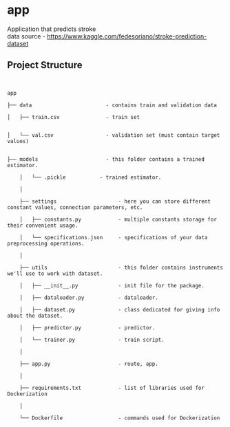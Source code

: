 # app

Application that predicts stroke 
<br>data source - https://www.kaggle.com/fedesoriano/stroke-prediction-dataset




<h2>Project Structure</h2>
<code>
<br>app
<br>├── data                        - contains train and validation data
<br>│   ├── train.csv               - train set <br>
<br>│   └── val.csv                 - validation set (must contain target values)<br>
<br>├── models                      - this folder contains a trained estimator.<br>
    │   └── <name>.pickle           - trained estimator. <br>
    │<br>
    ├── settings                    - here you can store different constant values, connection parameters, etc.<br>
    │   ├── constants.py            - multiple constants storage for their convenient usage.<br>
    │   └── specifications.json     - specifications of your data preprocessing operations.   <br>
    │   <br>
    ├── utils                       - this folder contains instruments we'll use to work with dataset.<br>
    │   ├── __init__.py             - init file for the package. <br>
    │   ├── dataloader.py           - dataloader. <br>
    │   ├── dataset.py              - class dedicated for giving info about the dataset.<br>
    │   ├── predictor.py            - predictor.<br>
    │   └── trainer.py              - train script.<br>
    │ <br>
    ├── app.py                      - route, app.<br>
    │<br>
    ├── requirements.txt			- list of libraries used for Dockerization <br>
    │<br>
    └── Dockerfile					- commands used for Dockerization<br>
</code>

